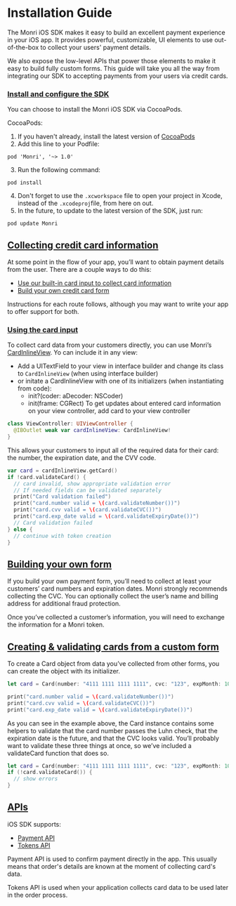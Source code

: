 # Installation Guide

The Monri iOS SDK makes it easy to build an excellent payment experience in your iOS app. It provides powerful, customizable, UI elements to use out-of-the-box to collect your users' payment details.

We also expose the low-level APIs that power those elements to make it easy to build fully custom forms. This guide will take you all the way from integrating our SDK to accepting payments from your users via credit cards.

### [Install and configure the SDK](https://github.com/MonriPayments/monri-ios/wiki/Installation-Guide#install-and-configure-the-sdk) <a href="#user-content-install-and-configure-the-sdk" id="user-content-install-and-configure-the-sdk"></a>

You can choose to install the Monri iOS SDK via CocoaPods.

CocoaPods:

1. If you haven't already, install the latest version of [CocoaPods](https://guides.cocoapods.org/using/getting-started.html)
2. Add this line to your Podfile:

```
pod 'Monri', '~> 1.0'
```

3. Run the following command:

```
pod install
```

4. Don't forget to use the `.xcworkspace` file to open your project in Xcode, instead of the `.xcodeproj`file, from here on out.
5. In the future, to update to the latest version of the SDK, just run:

```
pod update Monri
```

## [Collecting credit card information](https://github.com/MonriPayments/monri-ios/wiki/Installation-Guide#collecting-credit-card-information) <a href="#user-content-collecting-credit-card-information" id="user-content-collecting-credit-card-information"></a>

At some point in the flow of your app, you’ll want to obtain payment details from the user. There are a couple ways to do this:

* [Use our built-in card input to collect card information](https://monri.com/docs/mobile/ios#card-input)
* [Build your own credit card form](https://monri.com/docs/mobile/ios#credit-card-form)

Instructions for each route follows, although you may want to write your app to offer support for both.

### [Using the card input](https://github.com/MonriPayments/monri-ios/wiki/Installation-Guide#using-the-card-input) <a href="#user-content-using-the-card-input" id="user-content-using-the-card-input"></a>

To collect card data from your customers directly, you can use Monri’s [CardInlineView](https://github.com/jasminsuljic/monri-ios/blob/master/Monri/Classes/CardInlineView.swift). Yo can include it in any view:

* Add a UITextField to your view in interface builder and change its class to `CardInlineView` (when using interface builder)
* or initate a CardInlineView with one of its initializers (when instantiating from code):
  * init?(coder: aDecoder: NSCoder)
  * init(frame: CGRect) To get updates about entered card information on your view controller, add card to your view controller

```swift
class ViewController: UIViewController {
  @IBOutlet weak var cardInlineView: CardInlineView!
}
```

This allows your customers to input all of the required data for their card: the number, the expiration date, and the CVV code.

```swift
var card = cardInlineView.getCard()
if !card.validateCard() {
  // card invalid, show appropriate validation error
  // If needed fields can be validated separately
  print("Card validation failed")
  print("card.number valid = \(card.validateNumber())")
  print("card.cvv valid = \(card.validateCVC())")
  print("card.exp_date valid = \(card.validateExpiryDate())")
  // Card validation failed
} else {
  // continue with token creation
}
```

## [Building your own form](https://github.com/MonriPayments/monri-ios/wiki/Installation-Guide#building-your-own-form) <a href="#user-content-building-your-own-form" id="user-content-building-your-own-form"></a>

If you build your own payment form, you’ll need to collect at least your customers’ card numbers and expiration dates. Monri strongly recommends collecting the CVC. You can optionally collect the user’s name and billing address for additional fraud protection.

Once you’ve collected a customer’s information, you will need to exchange the information for a Monri token.

## [Creating & validating cards from a custom form](https://github.com/MonriPayments/monri-ios/wiki/Installation-Guide#creating--validating-cards-from-a-custom-form) <a href="#user-content-creating--validating-cards-from-a-custom-form" id="user-content-creating--validating-cards-from-a-custom-form"></a>

To create a Card object from data you’ve collected from other forms, you can create the object with its initializer.

```swift
let card = Card(number: "4111 1111 1111 1111", cvc: "123", expMonth: 10, expYear: 2022)

print("card.number valid = \(card.validateNumber())")
print("card.cvv valid = \(card.validateCVC())")
print("card.exp_date valid = \(card.validateExpiryDate())")
```

As you can see in the example above, the Card instance contains some helpers to validate that the card number passes the Luhn check, that the expiration date is the future, and that the CVC looks valid. You’ll probably want to validate these three things at once, so we’ve included a validateCard function that does so.

```swift
let card = Card(number: "4111 1111 1111 1111", cvc: "123", expMonth: 10, expYear: 2022)
if (!card.validateCard()) {
  // show errors
}
```

## [APIs](https://github.com/MonriPayments/monri-ios/wiki/Installation-Guide#apis) <a href="#user-content-apis" id="user-content-apis"></a>

iOS SDK supports:

* [Payment API](https://github.com/MonriPayments/monri-ios/wiki/Payment-API-Integration)
* [Tokens API](https://github.com/MonriPayments/monri-ios/wiki/Tokens-API-Integration)

Payment API is used to confirm payment directly in the app. This usually means that order's details are known at the moment of collecting card's data.

Tokens API is used when your application collects card data to be used later in the order process.
